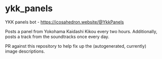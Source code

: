 # ykk_panels
YKK panels bot - https://icosahedron.website/@YkkPanels

Posts a panel from Yokohama Kaidashi Kikou every two hours. Additionally, posts a track from the soundtracks once every day.

PR against this repository to help fix up the (autogenerated, currently) image descriptions.
